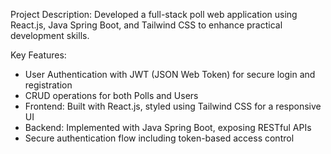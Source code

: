 Project Description:
Developed a full-stack poll web application using React.js, Java Spring Boot, and Tailwind CSS to enhance practical development skills.

Key Features:
- User Authentication with JWT (JSON Web Token) for secure login and registration
- CRUD operations for both Polls and Users
- Frontend: Built with React.js, styled using Tailwind CSS for a responsive UI
- Backend: Implemented with Java Spring Boot, exposing RESTful APIs
- Secure authentication flow including token-based access control
